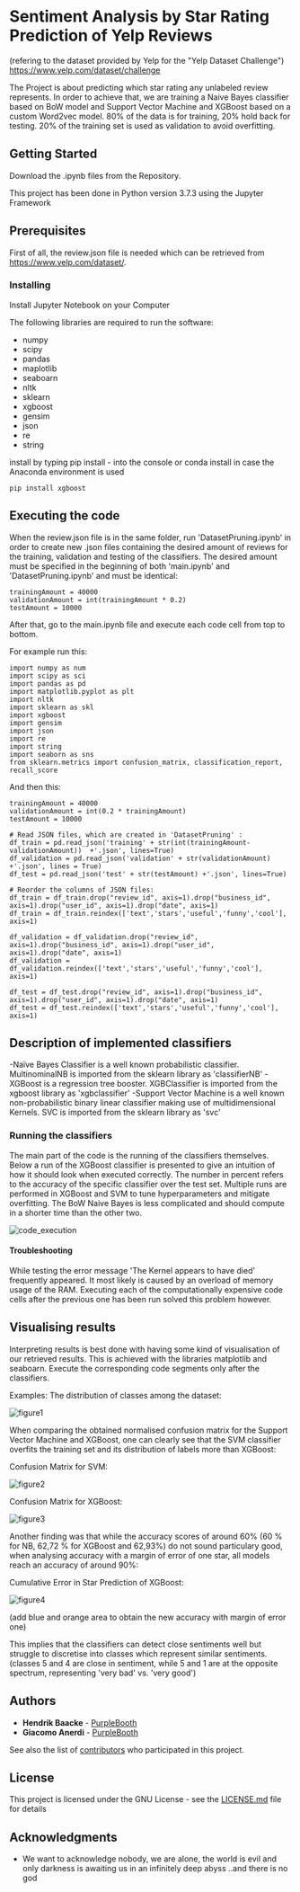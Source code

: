 # Sentiment Analysis by Star Rating Prediction of Yelp Reviews
(refering to the dataset provided by Yelp for the "Yelp Dataset Challenge") https://www.yelp.com/dataset/challenge

The Project is about predicting which star rating any unlabeled review represents. In order to achieve that, we are training a Naive Bayes classifier based on BoW model and Support Vector Machine and XGBoost based on a custom Word2vec model. 80% of the data is for training, 20% hold back for testing. 20% of the training set is used as validation to avoid overfitting. 

## Getting Started
Download the <x>.ipynb files from the Repository. 

This project has been done in Python version 3.7.3 using the Jupyter Framework

## Prerequisites

First of all, the review.json file is needed which can be retrieved from https://www.yelp.com/dataset/. 



### Installing
Install Jupyter Notebook on your Computer

The following libraries are required to run the software:
* numpy
* scipy
* pandas
* maplotlib
* seaboarn
* nltk
* sklearn
* xgboost
* gensim
* json
* re
* string


install by typing pip install - <x> into the console or conda install in case the Anaconda environment is used 

```
pip install xgboost
```




## Executing the code
When the review.json file is in the same folder, run 'DatasetPruning.ipynb'  in order to create new .json files containing the desired amount of reviews for the training, validation and testing of the classifiers. The desired amount must be specified in the beginning of both 'main.ipynb' and 'DatasetPruning.ipynb' and must be identical:

```
trainingAmount = 40000
validationAmount = int(trainingAmount * 0.2)
testAmount = 10000

```


After that, go to the main.ipynb file and execute each code cell from top to bottom.

For example run this:

```
import numpy as num
import scipy as sci
import pandas as pd
import matplotlib.pyplot as plt
import nltk
import sklearn as skl
import xgboost
import gensim
import json
import re
import string
import seaborn as sns
from sklearn.metrics import confusion_matrix, classification_report, recall_score

```
And then this:
```
trainingAmount = 40000
validationAmount = int(0.2 * trainingAmount)
testAmount = 10000

# Read JSON files, which are created in 'DatasetPruning' :
df_train = pd.read_json('training' + str(int(trainingAmount-validationAmount))  +'.json', lines=True)
df_validation = pd.read_json('validation' + str(validationAmount) +'.json', lines = True)
df_test = pd.read_json('test' + str(testAmount) +'.json', lines=True)

# Reorder the columns of JSON files:
df_train = df_train.drop("review_id", axis=1).drop("business_id", axis=1).drop("user_id", axis=1).drop("date", axis=1)
df_train = df_train.reindex(['text','stars','useful','funny','cool'], axis=1)

df_validation = df_validation.drop("review_id", axis=1).drop("business_id", axis=1).drop("user_id", axis=1).drop("date", axis=1)
df_validation = df_validation.reindex(['text','stars','useful','funny','cool'], axis=1)

df_test = df_test.drop("review_id", axis=1).drop("business_id", axis=1).drop("user_id", axis=1).drop("date", axis=1)
df_test = df_test.reindex(['text','stars','useful','funny','cool'], axis=1)
```

## Description of implemented classifiers

-Naïve Bayes Classifier is a well known probabilistic classifier. MultinominalNB is imported from the sklearn library as 'classifierNB'
-XGBoost is a regression tree booster. XGBClassifier is imported from the xgboost library as 'xgbclassifier'
-Support Vector Machine is a well known non-probabilistic binary linear classifier making use of multidimensional Kernels.
SVC is imported from the sklearn library as 'svc'

### Running the classifiers

The main part of the code is the running of the classifiers themselves. Below a run of the XGBoost classifier is presented to give an intuition of how it should look when executed correctly. The number in percent refers to the accuracy of the specific classifier over the test set. Multiple runs are performed in XGBoost and SVM to tune hyperparameters and mitigate overfitting. The BoW Naive Bayes is less complicated and should compute in a shorter time than the other two.

![code_execution](https://github.com/Giacky/NLPProject/blob/master/figs/code_execution.png)

#### Troubleshooting
While testing the error message 'The Kernel appears to have died' frequently appeared. It most likely is caused by an overload of memory usage of the RAM. Executing each of the computationally expensive code cells after the previous one has been run solved this problem however. 

## Visualising results 
Interpreting results is best done with having some kind of visualisation of our retrieved results. This is achieved with the libraries matplotlib and seaboarn. Execute the corresponding code segments only after the classifiers. 

Examples:
The distribution of classes among the dataset:

![figure1](https://github.com/Giacky/NLPProject/blob/master/figs/rating_distribution.png)


When comparing the obtained normalised confusion matrix for the Support Vector Machine and XGBoost, one can clearly see that 
the SVM classifier overfits the training set and its distribution of labels more than XGBoost:

Confusion Matrix for SVM:


![figure2](https://github.com/Giacky/NLPProject/blob/master/figs/cm_svm_p.png)



Confusion Matrix for XGBoost:


![figure3](https://github.com/Giacky/NLPProject/blob/master/figs/cm_xgb_p.png)



Another finding was that while the accuracy scores of around 60% (60 % for NB, 62,72 % for XGBoost and 62,93%) do not sound particulary good, when analysing accuracy with a margin of error of one star, all models reach an accuracy of around 90%:

Cumulative Error in Star Prediction of XGBoost:


![figure4](https://github.com/Giacky/NLPProject/blob/master/figs/bar_xgb.png)

(add blue and orange area to obtain the new accuracy with margin of error one)

This implies that the classifiers can detect close sentiments well but struggle to discretise into classes which represent similar sentiments. (classes 5 and 4 are close in sentiment, while 5 and 1 are at the opposite spectrum, representing 'very bad' vs. 'very good') 



## Authors

* **Hendrik Baacke** - [PurpleBooth](https://github.com/HendrikSimons)
* **Giacomo Anerdi** - [PurpleBooth](https://github.com/Giacky)

See also the list of [contributors](https://github.com/your/project/contributors) who participated in this project.

## License

This project is licensed under the GNU License - see the [LICENSE.md](LICENSE.md) file for details  

## Acknowledgments

* We want to acknowledge nobody, we are alone, the world is evil and only darkness is awaiting us in an infinitely deep abyss  ..and there is no god
